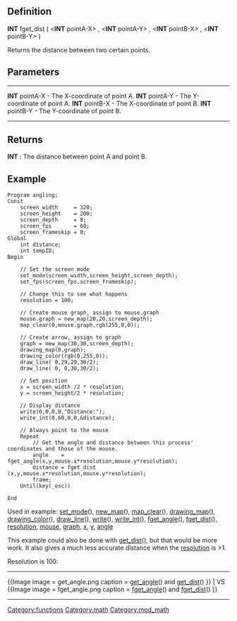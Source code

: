 Definition
----------

**INT** fget\_dist ( &lt;**INT** pointA-X&gt; , &lt;**INT** pointA-Y&gt;
, &lt;**INT** pointB-X&gt; , &lt;**INT** pointB-Y&gt; )

Returns the distance between two certain points.

Parameters
----------

  ------------------ --------------------------------
  **INT** pointA-X   - The X-coordinate of point A.
  **INT** pointA-Y   - The Y-coordinate of point A.
  **INT** pointB-X   - The X-coordinate of point B.
  **INT** pointB-Y   - The Y-coordinate of point B.
  ------------------ --------------------------------

Returns
-------

**INT** : The distance between point A and point B.

Example
-------

    Program angling;
    Const
        screen_width     = 320;
        screen_height    = 200;
        screen_depth     = 8;
        screen_fps       = 60;
        screen_frameskip = 0;
    Global
        int distance;
        int tempID;
    Begin

        // Set the screen mode
        set_mode(screen_width,screen_height,screen_depth);
        set_fps(screen_fps,screen_frameskip);

        // Change this to see what happens
        resolution = 100;

        // Create mouse graph, assign to mouse.graph
        mouse.graph = new_map(20,20,screen_depth);
        map_clear(0,mouse.graph,rgb(255,0,0));

        // Create arrow, assign to graph
        graph = new_map(30,30,screen_depth);
        drawing_map(0,graph);
        drawing_color(rgb(0,255,0));
        draw_line( 0,29,29,30/2);
        draw_line( 0, 0,30,30/2);

        // Set position
        x = screen_width /2 * resolution;
        y = screen_height/2 * resolution;

        // Display distance
        write(0,0,0,0,"Distance:");
        write_int(0,60,0,0,&distance);

        // Always point to the mouse
        Repeat
            // Get the angle and distance between this process' coordinates and those of the mouse.
            angle    = fget_angle(x,y,mouse.x*resolution,mouse.y*resolution);
            distance = fget_dist (x,y,mouse.x*resolution,mouse.y*resolution);
            frame;
        Until(key(_esc))

    End

Used in example: [set\_mode](set_mode "wikilink")(),
[new\_map](new_map "wikilink")(), [map\_clear](map_clear "wikilink")(),
[drawing\_map](drawing_map "wikilink")(),
[drawing\_color](drawing_color "wikilink")(),
[draw\_line](draw_line "wikilink")(), [write](write "wikilink")(),
[write\_int](write_int "wikilink")(),
[fget\_angle](fget_angle "wikilink")(),
[fget\_dist](fget_dist "wikilink")(),
[resolution](resolution "wikilink"), [mouse](mouse "wikilink"),
[graph](graph "wikilink"), [x](x "wikilink"), [y](y "wikilink"),
[angle](angle "wikilink")

This example could also be done with [get\_dist](get_dist "wikilink")(),
but that would be more work. It also gives a much less accurate distance
when the [resolution](resolution "wikilink") is &gt;1.

Resolution is 100:

  --------- ------------------------ ------------------------------------------------------------------------------------------ ------ --------- ------------------------- ----------------------------------------------------------------------------------------------
  {{Image   image = get\_angle.png   caption = [get\_angle](get_angle "wikilink")() and [get\_dist](get_dist "wikilink")() }}   | VS   {{Image   image = fget\_angle.png   caption = [fget\_angle](fget_angle "wikilink")() and [fget\_dist](fget_dist "wikilink")() }}
  --------- ------------------------ ------------------------------------------------------------------------------------------ ------ --------- ------------------------- ----------------------------------------------------------------------------------------------

<Category:functions> <Category:math> <Category:mod_math>
